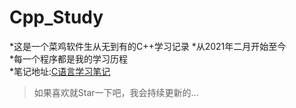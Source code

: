 # Cpp_Study
 *这是一个菜鸡软件生从无到有的C++学习记录
 *从2021年二月开始至今 <br>
 *每一个程序都是我的学习历程 <br>
 *笔记地址:[C语言学习笔记](https://www.yuque.com/aomsir/study/cpp) <br>
>如果喜欢就Star一下吧，我会持续更新的...
